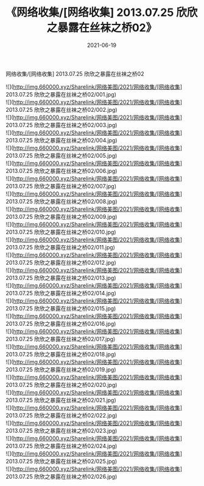 ﻿---
layout: post
title:  《网络收集/[网络收集] 2013.07.25 欣欣之暴露在丝袜之桥02》
date:   2021-06-19
img: http://img.660000.xyz/Sharelink/网络美图/2021/网络收集/[网络收集] 2013.07.25 欣欣之暴露在丝袜之桥02/000.jpg
categories: [美女, 清纯, 唯美]
---

网络收集/[网络收集] 2013.07.25 欣欣之暴露在丝袜之桥02

 ![](http://img.660000.xyz/Sharelink/网络美图/2021/网络收集/[网络收集] 2013.07.25 欣欣之暴露在丝袜之桥02/001.jpg) <br>![](http://img.660000.xyz/Sharelink/网络美图/2021/网络收集/[网络收集] 2013.07.25 欣欣之暴露在丝袜之桥02/002.jpg) <br>![](http://img.660000.xyz/Sharelink/网络美图/2021/网络收集/[网络收集] 2013.07.25 欣欣之暴露在丝袜之桥02/003.jpg) <br>![](http://img.660000.xyz/Sharelink/网络美图/2021/网络收集/[网络收集] 2013.07.25 欣欣之暴露在丝袜之桥02/004.jpg) <br>![](http://img.660000.xyz/Sharelink/网络美图/2021/网络收集/[网络收集] 2013.07.25 欣欣之暴露在丝袜之桥02/005.jpg) <br>![](http://img.660000.xyz/Sharelink/网络美图/2021/网络收集/[网络收集] 2013.07.25 欣欣之暴露在丝袜之桥02/006.jpg) <br>![](http://img.660000.xyz/Sharelink/网络美图/2021/网络收集/[网络收集] 2013.07.25 欣欣之暴露在丝袜之桥02/007.jpg) <br>![](http://img.660000.xyz/Sharelink/网络美图/2021/网络收集/[网络收集] 2013.07.25 欣欣之暴露在丝袜之桥02/008.jpg) <br>![](http://img.660000.xyz/Sharelink/网络美图/2021/网络收集/[网络收集] 2013.07.25 欣欣之暴露在丝袜之桥02/009.jpg) <br>![](http://img.660000.xyz/Sharelink/网络美图/2021/网络收集/[网络收集] 2013.07.25 欣欣之暴露在丝袜之桥02/010.jpg) <br>![](http://img.660000.xyz/Sharelink/网络美图/2021/网络收集/[网络收集] 2013.07.25 欣欣之暴露在丝袜之桥02/011.jpg) <br>![](http://img.660000.xyz/Sharelink/网络美图/2021/网络收集/[网络收集] 2013.07.25 欣欣之暴露在丝袜之桥02/012.jpg) <br>![](http://img.660000.xyz/Sharelink/网络美图/2021/网络收集/[网络收集] 2013.07.25 欣欣之暴露在丝袜之桥02/013.jpg) <br>![](http://img.660000.xyz/Sharelink/网络美图/2021/网络收集/[网络收集] 2013.07.25 欣欣之暴露在丝袜之桥02/014.jpg) <br>![](http://img.660000.xyz/Sharelink/网络美图/2021/网络收集/[网络收集] 2013.07.25 欣欣之暴露在丝袜之桥02/015.jpg) <br>![](http://img.660000.xyz/Sharelink/网络美图/2021/网络收集/[网络收集] 2013.07.25 欣欣之暴露在丝袜之桥02/016.jpg) <br>![](http://img.660000.xyz/Sharelink/网络美图/2021/网络收集/[网络收集] 2013.07.25 欣欣之暴露在丝袜之桥02/017.jpg) <br>![](http://img.660000.xyz/Sharelink/网络美图/2021/网络收集/[网络收集] 2013.07.25 欣欣之暴露在丝袜之桥02/018.jpg) <br>![](http://img.660000.xyz/Sharelink/网络美图/2021/网络收集/[网络收集] 2013.07.25 欣欣之暴露在丝袜之桥02/019.jpg) <br>![](http://img.660000.xyz/Sharelink/网络美图/2021/网络收集/[网络收集] 2013.07.25 欣欣之暴露在丝袜之桥02/020.jpg) <br>![](http://img.660000.xyz/Sharelink/网络美图/2021/网络收集/[网络收集] 2013.07.25 欣欣之暴露在丝袜之桥02/021.jpg) <br>![](http://img.660000.xyz/Sharelink/网络美图/2021/网络收集/[网络收集] 2013.07.25 欣欣之暴露在丝袜之桥02/022.jpg) <br>![](http://img.660000.xyz/Sharelink/网络美图/2021/网络收集/[网络收集] 2013.07.25 欣欣之暴露在丝袜之桥02/023.jpg) <br>![](http://img.660000.xyz/Sharelink/网络美图/2021/网络收集/[网络收集] 2013.07.25 欣欣之暴露在丝袜之桥02/024.jpg) <br>![](http://img.660000.xyz/Sharelink/网络美图/2021/网络收集/[网络收集] 2013.07.25 欣欣之暴露在丝袜之桥02/025.jpg) <br>![](http://img.660000.xyz/Sharelink/网络美图/2021/网络收集/[网络收集] 2013.07.25 欣欣之暴露在丝袜之桥02/026.jpg) <br>